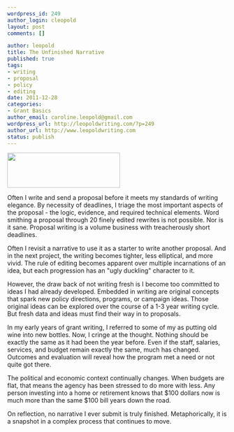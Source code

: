 ```yaml
--- 
wordpress_id: 249
author_login: cleopold
layout: post
comments: []

author: leopold
title: The Unfinished Narrative
published: true
tags: 
- writing
- proposal
- policy
- editing
date: 2011-12-28 
categories: 
- Grant Basics
author_email: caroline.leopold@gmail.com
wordpress_url: http://leopoldwriting.com/?p=249
author_url: http://www.leopoldwriting.com
status: publish
---
```

<a href="http://leopoldwriting.com/wp-content/uploads/2011/12/typewriter.jpeg"><img class="alignright" title="typewriter" src="http://leopoldwriting.com/wp-content/uploads/2011/12/typewriter.jpeg" alt="" width="258" height="80" /></a>

Often I write and send a proposal before it meets my standards of writing elegance. By necessity of deadlines, I triage the most important aspects of the proposal - the logic, evidence, and required technical elements. Word smithing a proposal through 20 finely edited rewrites is not possible. Nor is it sane. Proposal writing is a volume business with treacherously short deadlines.

Often I revisit a narrative to use it as a starter to write another proposal. And in the next project, the writing becomes tighter, less elliptical, and more vivid. The rule of editing becomes apparent over multiple incarnations of an idea, but each progression has an "ugly duckling" character to it.

However, the draw back of not writing fresh is I become too committed to ideas I had already developed. Embedded in writing are original concepts that spark new policy directions, programs, or campaign ideas. Those original ideas can be explored over the course of a 1-3 year writing cycle. But fresh data and ideas must find their way in to proposals.

In my early years of grant writing, I referred to some of my as putting old wine into new bottles. Now, I cringe at the thought. Nothing should be exactly the same as it had been the year before. Even if the staff, salaries, services, and budget remain exactly the same, much has changed. Outcomes and evaluation will reveal how the program met a need or not quite got there.

The political and economic context continually changes. When budgets are flat, that means the agency has been stressed to do more with less. Any person investing into a home or retirement knows that $100 dollars now is much more than the same $100 bill years down the road.

On reflection, no narrative I ever submit is truly finished. Metaphorically, it is a snapshot in a complex process that continues to move.

